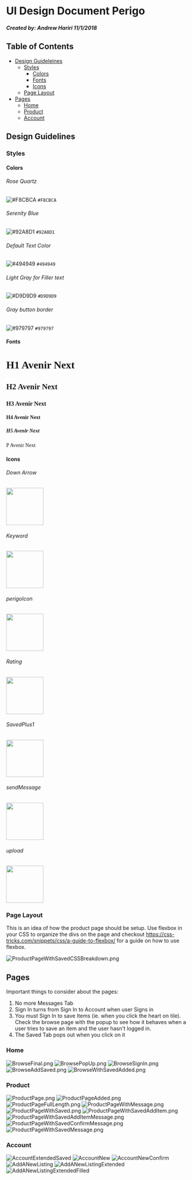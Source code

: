 # UI Design Document Perigo
##### Created by: Andrew Hariri 11/1/2018


## Table of Contents
-   [Design Guideleines](#dg)
    -   [Styles](#styles)
        -   [Colors](#colors)
        -   [Fonts](#fonts)
        -   [Icons](#icons)
    -   [Page Layout](#flexbox)
-   [Pages](#pages)
    -   [Home](#home)
    -   [Product](#product)
    -   [Account](#account)



## Design Guidelines

### Styles


#### Colors

###### Rose Quartz
![#F8CBCA](https://placehold.it/15/F8CBCA/000000?text=+) `#F8CBCA`

###### Serenity Blue
![#92A8D1](https://placehold.it/15/92A8D1/000000?text=+) `#92A8D1`

###### Default Text Color
![#494949](https://placehold.it/15/494949/000000?text=+) `#494949`

###### Light Gray for Filler text
![#D9D9D9](https://placehold.it/15/D9D9D9/000000?text=+) `#D9D9D9`

###### Gray button border
![#979797](https://placehold.it/15/979797/000000?text=+) `#979797`



#### Fonts
<h1 style="font-family: Avenir Next;">H1 Avenir Next</h1>
<h2 style="font-family: Avenir Next;">H2 Avenir Next</h2>
<h3 style="font-family: Avenir Next;">H3 Avenir Next</h3>
<h4 style="font-family: Avenir Next;">H4 Avenir Next</h4>
<h5 style="font-family: Avenir Next;">H5 Avenir Next</h5>
<p style="font-family: Avenir Next;">P Avenir Next</p>



#### Icons

###### Down Arrow
<img src="../illustrations/icons/DownArrow.png" width=100px>


###### Keyword
<img src="../illustrations/icons/Keyword.png" width=100px>


###### perigoIcon
<img src="../illustrations/icons/perigoIcon.png" width=100px>


###### Rating
<img src="../illustrations/icons/Rating.png" width=100px>


###### SavedPlus1
<img src="../illustrations/icons/SavedPlus1.png" width=100px>


###### sendMessage
<img src="../illustrations/icons/sendMessage.png" width=100px>


###### upload
<img src="../illustrations/icons/upload.png" width=100px>


### Page Layout

This is an idea of how the product page should be setup. Use flexbox in your CSS to organize the divs on the page and checkout <https://css-tricks.com/snippets/css/a-guide-to-flexbox/> for a guide on how to use flexbox.

![ProductPageWithSavedCSSBreakdown.png](./ProductPageWithSavedCSSBreakdown.png)


## Pages
Important things to consider about the pages:
1. No more Messages Tab
2. Sign In turns from Sign In to Account when user Signs in
3. You must Sign In to save Items (ie. when you click the heart on tile). Check the browse page with the popup to see how it behaves when a user tries to save an item and the user hasn't logged in.
4. The Saved Tab pops out when you click on it

### Home

![BrowseFinal.png](./BrowseFinal.png)
![BrowsePopUp.png](./BrowsePopUp.png)
![BrowseSignIn.png](./BrowseSignIn.png)
![BrowseAddSaved.png](./BrowseAddSaved.png)
![BrowseWithSavedAdded.png](./BrowseWithSavedAdded.png)



### Product
![ProductPage.png](./ProductPage.png)
![ProductPageAdded.png](./ProductPageAdded.png)
![ProductPageFullLength.png](./ProductPageFullLength.png)
![ProductPageWithMessage.png](./ProductPageWithMessage.png)
![ProductPageWithSaved.png](./ProductPageWithSaved.png)
![ProductPageWithSavedAddItem.png](./ProductPageWithSavedAddItem.png)
![ProductPageWithSavedAddItemMessage.png](./ProductPageWithSavedAddItemMessage.png)
![ProductPageWithSavedConfirmMessage.png](./ProductPageWithSavedConfirmMessage.png)
![ProductPageWithSavedMessage.png](./ProductPageWithSavedMessage.png)



### Account
![AccountExtendedSaved](./AccountExtendedSaved.png)
![AccountNew](./AccountNew.png)
![AccountNewConfirm](./AccountNewConfirm.png)
![AddANewListing](./AddANewListing.png)
![AddANewListingExtended](./AddANewListingExtended.png)
![AddANewListingExtendedFilled](./AddANewListingExtendedFilled.png)
